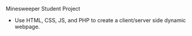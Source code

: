 Minesweeper
Student Project
   * Use HTML, CSS, JS, and PHP to create a client/server side dynamic webpage.

